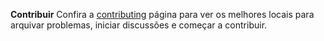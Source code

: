 **Contribuir**
Confira a [contributing](https://github.com/rafaellevissa/mvcexample/blob/master/CONTRIBUTING.md) página para ver os melhores locais para arquivar problemas, iniciar discussões e começar a contribuir.
